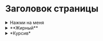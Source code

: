# Заголовок страницы

<details>
<summary>Нажми на меня</summary>

* Abc
* Abc

</details>

<details>
<summary > **Жирный** </summary>

- **Abc**
- Abc

</details>

<details>

<summary > *Курсив* </summary>

- *Abc*
- Abc

</details>